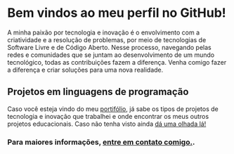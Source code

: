 # Bem vindos ao meu perfil no GitHub!
A minha paixão por tecnologia e inovação é o envolvimento com a criatividade e a resolução de problemas, por meio de tecnologias de Software Livre e de Código Aberto. Nesse processo, navegando pelas redes e comunidades que se juntam ao desenvolvimento de um mundo tecnológico, todas as contribuições fazem a diferença. Venha comigo fazer a diferença e criar soluções para uma nova realidade.

## Projetos em linguagens de programação
Caso você esteja vindo do meu [portifólio](https://profgstv.github.io/portifolio/), já sabe os tipos de projetos de tecnologia e inovação que trabalhei e onde encontrar os meus outros projetos educacionais. Caso não tenha visto ainda [dá uma olhada lá!](https://profgstv.github.io/portifolio/)

### Para maiores informações, [entre em contato comigo.](mailto:gustavo.jorge77@outlook.com).
